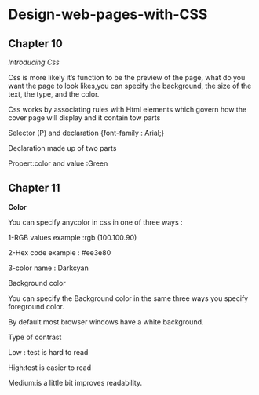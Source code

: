 # Design-web-pages-with-CSS

## Chapter 10  

*Introducing Css*  

Css is more likely it’s function to be the preview of the page, what do you want the page to look likes,you can specify the background, the size of the text, the type, and the color. 

Css works by associating rules with Html elements which govern how the cover page will display and it contain tow parts  

Selector (P)  and declaration {font-family : Arial;} 

Declaration made up of two parts  

Propert:color and value :Green 

## Chapter 11  

**Color** 

You can specify anycolor in css in one of three ways : 

1-RGB values example :rgb (100.100.90) 

2-Hex code  example : #ee3e80 

3-color name : Darkcyan 

Background color 

You can specify the Background color in the same three ways you specify foreground color. 

By default most browser windows have a white background. 

Type of contrast  

Low : test is hard to read  

High:test is easier to read  

Medium:is a little bit improves readability. 
